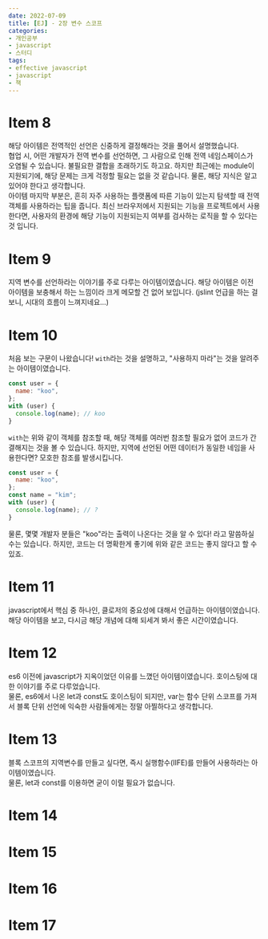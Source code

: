 ```yaml
---
date: 2022-07-09
title: [EJ] - 2장 변수 스코프
categories:
- 개인공부
- javascript
- 스터디
tags:
- effective javascript
- javascript
- 책
---
```


# Item 8

해당 아이템은 전역적인 선언은 신중하게 결정해라는 것을 풀어서 설명했습니다.  
협업 시, 어떤 개발자가 전역 변수를 선언하면, 그 사람으로 인해 전역 네임스페이스가 오염될 수 있습니다. 불필요한 결합을 초래하기도 하고요.
하지만 최근에는 module이 지원되기에, 해당 문제는 크게 걱정할 필요는 없을 것 같습니다. 물론, 해당 지식은 알고 있어야 한다고 생각합니다.  
아이템 마지막 부분은, 흔히 자주 사용하는 플랫폼에 따른 기능이 있는지 탐색할 때 전역 객체를 사용하라는 팁을 줍니다. 최신 브라우저에서 지원되는 기능을 프로젝트에서 사용한다면, 사용자의 환경에 해당 기능이 지원되는지 여부를 검사하는 로직을 할 수 있다는 것 입니다.

# Item 9

지역 변수를 선언하라는 이야기를 주로 다루는 아이템이였습니다. 해당 아이템은 이전 아이템을 보충해서 하는 느낌이라 크게 메모할 건 없어 보입니다. (jslint 언급을 하는 걸 보니, 시대의 흐름이 느껴지네요...)

# Item 10

처음 보는 구문이 나왔습니다! <code>with</code>라는 것을 설명하고, "사용하지 마라"는 것을 알려주는 아이템이였습니다.

```js
const user = {
  name: "koo",
};
with (user) {
  console.log(name); // koo
}
```

<code>with</code>는 위와 같이 객체를 참조할 때, 해당 객체를 여러번 참조할 필요가 없어 코드가 간결해지는 것을 볼 수 있습니다. 하지만, 지역에 선언된 어떤 데이터가 동일한 네임을 사용한다면? 모호한 참조를 발생시킵니다.

```js
const user = {
  name: "koo",
};
const name = "kim";
with (user) {
  console.log(name); // ?
}
```

물론, 몇몇 개발자 분들은 "koo"라는 출력이 나온다는 것을 알 수 있다! 라고 말씀하실 수는 있습니다. 하지만, 코드는 더 명확한게 좋기에 위와 같은 코드는 좋지 않다고 할 수 있죠.

# Item 11

javascript에서 핵심 중 하나인, 클로저의 중요성에 대해서 언급하는 아이템이였습니다. 해당 아이템을 보고, 다시금 해당 개념에 대해 되세겨 봐서 좋은 시간이였습니다.

# Item 12

es6 이전에 javascript가 지옥이었던 이유를 느꼈던 아이템이였습니다. 호이스팅에 대한 이야기를 주로 다루었습니다.  
물론, es6에서 나온 let과 const도 호이스팅이 되지만, var는 함수 단위 스코프를 가져서 블록 단위 선언에 익숙한 사람들에게는 정말 아찔하다고 생각합니다.

# Item 13

블록 스코프의 지역변수를 만들고 싶다면, 즉시 실행함수(IIFE)를 만들어 사용하라는 아이템이였습니다.  
물론, let과 const를 이용하면 굳이 이럴 필요가 없습니다.

# Item 14

# Item 15

# Item 16

# Item 17
